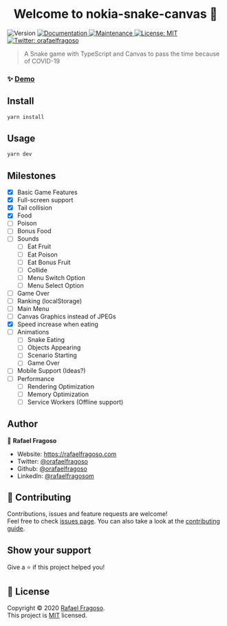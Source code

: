 <h1 align="center">Welcome to nokia-snake-canvas 🐍</h1>
<p>
  <img alt="Version" src="https://img.shields.io/badge/version-1.0.0-blue.svg?cacheSeconds=2592000" />
  <a href="https://github.com/orafaelfragoso/nokia-snake-canvas/blob/master/README.md" target="_blank">
    <img alt="Documentation" src="https://img.shields.io/badge/documentation-yes-brightgreen.svg" />
  </a>
  <a href="https://github.com/orafaelfragoso/nokia-snake-game/graphs/commit-activity" target="_blank">
    <img alt="Maintenance" src="https://img.shields.io/badge/Maintained%3F-yes-green.svg" />
  </a>
  <a href="https://github.com/orafaelfragoso/nokia-snake-game/blob/master/LICENSE.md" target="_blank">
    <img alt="License: MIT" src="https://img.shields.io/github/license/orafaelfragoso/nokia-snake-canvas" />
  </a>
  <a href="https://twitter.com/orafaelfragoso" target="_blank">
    <img alt="Twitter: orafaelfragoso" src="https://img.shields.io/twitter/follow/orafaelfragoso?label=Follow&style=social">
  </a>
</p>

> A Snake game with TypeScript and Canvas to pass the time because of COVID-19

### ✨ [Demo](https://nokia-snake.netlify.com/)

## Install

```sh
yarn install
```

## Usage

```sh
yarn dev
```

## Milestones

- [x] Basic Game Features
- [x] Full-screen support
- [x] Tail collision
- [x] Food
- [ ] Poison
- [ ] Bonus Food
- [ ] Sounds
  - [ ] Eat Fruit
  - [ ] Eat Poison
  - [ ] Eat Bonus Fruit
  - [ ] Collide
  - [ ] Menu Switch Option
  - [ ] Menu Select Option
- [ ] Game Over
- [ ] Ranking (localStorage)
- [ ] Main Menu
- [ ] Canvas Graphics instead of JPEGs
- [x] Speed increase when eating
- [ ] Animations
  - [ ] Snake Eating
  - [ ] Objects Appearing
  - [ ] Scenario Starting
  - [ ] Game Over
- [ ] Mobile Support (Ideas?)
- [ ] Performance
  - [ ] Rendering Optimization
  - [ ] Memory Optimization
  - [ ] Service Workers (Offline support)

## Author

👤 **Rafael Fragoso**

* Website: https://rafaelfragoso.com
* Twitter: [@orafaelfragoso](https://twitter.com/orafaelfragoso)
* Github: [@orafaelfragoso](https://github.com/orafaelfragoso)
* LinkedIn: [@rafaelfragosom](https://linkedin.com/in/rafaelfragosom)

## 🤝 Contributing

Contributions, issues and feature requests are welcome!<br />Feel free to check [issues page](https://github.com/orafaelfragoso/nokia-snake-game/issues). You can also take a look at the [contributing guide](https://github.com/orafaelfragoso/nokia-snake-game/blob/master/CONTRIBUTING.md).

## Show your support

Give a ⭐️ if this project helped you!

## 📝 License

Copyright © 2020 [Rafael Fragoso](https://github.com/orafaelfragoso).<br />
This project is [MIT](https://github.com/orafaelfragoso/nokia-snake-game/blob/master/LICENSE.md) licensed.
